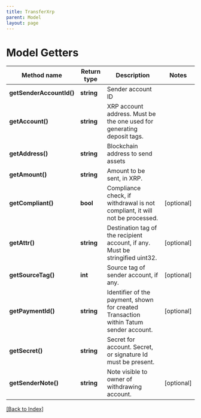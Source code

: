 ```yaml
---
title: TransferXrp
parent: Model
layout: page
---
```


# Model Getters

Method name | Return type | Description | Notes
------------ | ------------- | ------------- | -------------
**getSenderAccountId()** | **string** | Sender account ID |
**getAccount()** | **string** | XRP account address. Must be the one used for generating deposit tags. |
**getAddress()** | **string** | Blockchain address to send assets |
**getAmount()** | **string** | Amount to be sent, in XRP. |
**getCompliant()** | **bool** | Compliance check, if withdrawal is not compliant, it will not be processed. | [optional]
**getAttr()** | **string** | Destination tag of the recipient account, if any. Must be stringified uint32. | [optional]
**getSourceTag()** | **int** | Source tag of sender account, if any. | [optional]
**getPaymentId()** | **string** | Identifier of the payment, shown for created Transaction within Tatum sender account. | [optional]
**getSecret()** | **string** | Secret for account. Secret, or signature Id must be present. |
**getSenderNote()** | **string** | Note visible to owner of withdrawing account. | [optional]

[[Back to Index]](../index.md)
